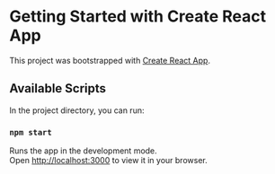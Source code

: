 # Getting Started with Create React App

This project was bootstrapped with [Create React App](https://github.com/facebook/create-react-app).
## Available Scripts

In the project directory, you can run:
### `npm start`

Runs the app in the development mode.\
Open [http://localhost:3000](http://localhost:3000) to view it in your browser.

